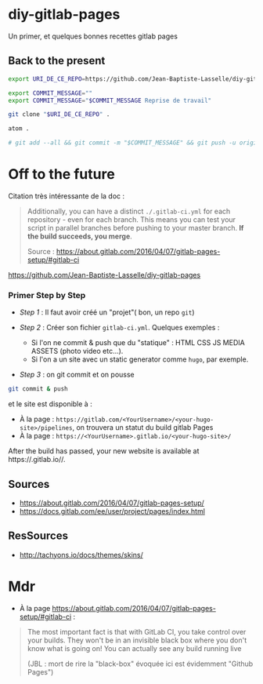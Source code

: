 # diy-gitlab-pages

Un primer, et quelques bonnes recettes gitlab pages


## Back to the present


```bash
export URI_DE_CE_REPO=https://github.com/Jean-Baptiste-Lasselle/diy-gitlab-pages

export COMMIT_MESSAGE=""
export COMMIT_MESSAGE="$COMMIT_MESSAGE Reprise de travail"

git clone "$URI_DE_CE_REPO" .

atom .

# git add --all && git commit -m "$COMMIT_MESSAGE" && git push -u origin master

```

# Off to the future

Citation très intéressante de la doc :

>
> Additionally, you can have a distinct `./.gitlab-ci.yml` for each repository - even for each branch. This means you can test your script in parallel branches before pushing to your master branch. **If the build succeeds, you merge**.
>
> Source : https://about.gitlab.com/2016/04/07/gitlab-pages-setup/#gitlab-ci
>

https://github.com/Jean-Baptiste-Lasselle/diy-gitlab-pages

### Primer Step by Step

* _Step 1_ : Il faut avoir créé un "projet"( bon, un repo `git`)

* _Step 2_ : Créer son fichier `gitlab-ci.yml`. Quelques exemples :
  * Si l'on ne commit & push que du "statique" : HTML CSS JS MEDIA ASSETS (photo video etc...).
  * Si l'on a un site avec un static generator comme `hugo`, par exemple.

* _Step 3_ : on git commit et on pousse

```bash
git commit & push
```

et le site est disponible à :

* À la page : `https://gitlab.com/<YourUsername>/<your-hugo-site>/pipelines`, on trouvera un statut du build gitlab Pages
* À la page : `https://<YourUsername>.gitlab.io/<your-hugo-site>/`

After the build has passed, your new website is available at https://<YourUsername>.gitlab.io/<your-hugo-site>/.

## Sources

* https://about.gitlab.com/2016/04/07/gitlab-pages-setup/
* https://docs.gitlab.com/ee/user/project/pages/index.html

## ResSources

* http://tachyons.io/docs/themes/skins/

# Mdr

* À la page https://about.gitlab.com/2016/04/07/gitlab-pages-setup/#gitlab-ci :

>
> The most important fact is that with GitLab CI, you take control over your builds. They won't be in an invisible black box where you don't know what is going on! You can actually see any build running live
>
> (JBL : mort de rire la "black-box" évoquée ici est évidemment "Github Pages")
>
